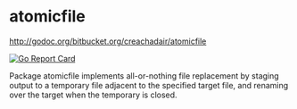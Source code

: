 # atomicfile

http://godoc.org/bitbucket.org/creachadair/atomicfile

[![Go Report Card](https://goreportcard.com/badge/bitbucket.org/creachadair/atomicfile)](https://goreportcard.com/report/bitbucket.org/creachadair/atomicfile)

Package atomicfile implements all-or-nothing file replacement by staging output
to a temporary file adjacent to the specified target file, and renaming over
the target when the temporary is closed.
